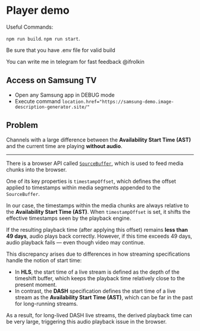 # Player demo
Useful Commands:

`npm run build`.
`npm run start`.

Be sure that you have .env file for valid build

You can write me in telegram for fast feedback @ifrolkin

## Access on Samsung TV
- Open any Samsung app in DEBUG mode
- Execute command `location.href="https://samsung-demo.image-description-generator.site/"`

## Problem

Channels with a large difference between the **Availability Start Time (AST)** and the current time are playing **without audio**.

---

There is a browser API called [`SourceBuffer`](https://developer.mozilla.org/en-US/docs/Web/API/SourceBuffer), which is used to feed media chunks into the browser.

One of its key properties is `timestampOffset`, which defines the offset applied to timestamps within media segments appended to the `SourceBuffer`.

In our case, the timestamps within the media chunks are always relative to the **Availability Start Time (AST)**. When `timestampOffset` is set, it shifts the effective timestamps seen by the playback engine.

If the resulting playback time (after applying this offset) remains **less than 49 days**, audio plays back correctly. However, if this time exceeds 49 days, audio playback fails — even though video may continue.

This discrepancy arises due to differences in how streaming specifications handle the notion of start time:

- In **HLS**, the start time of a live stream is defined as the depth of the timeshift buffer, which keeps the playback time relatively close to the present moment.
- In contrast, the **DASH** specification defines the start time of a live stream as the **Availability Start Time (AST)**, which can be far in the past for long-running streams.

As a result, for long-lived DASH live streams, the derived playback time can be very large, triggering this audio playback issue in the browser.


